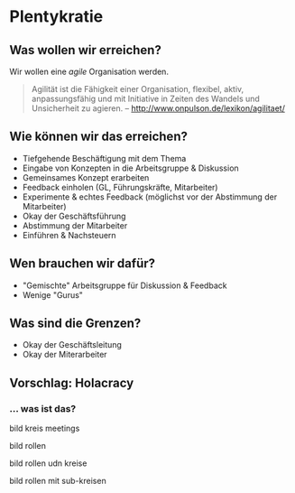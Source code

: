 # Plentykratie

## Was wollen wir erreichen?

Wir wollen eine *agile* Organisation werden.

> Agilität ist die Fähigkeit einer Organisation, flexibel, aktiv, anpassungsfähig und mit Initiative in Zeiten des Wandels und Unsicherheit zu agieren. – http://www.onpulson.de/lexikon/agilitaet/

## Wie können wir das erreichen?

- Tiefgehende Beschäftigung mit dem Thema
- Eingabe von Konzepten in die Arbeitsgruppe & Diskussion
- Gemeinsames Konzept erarbeiten
- Feedback einholen (GL, Führungskräfte, Mitarbeiter)
- Experimente & echtes Feedback (möglichst vor der Abstimmung der Mitarbeiter)
- Okay der Geschäftsführung
- Abstimmung der Mitarbeiter
- Einführen & Nachsteuern

## Wen brauchen wir dafür?

- "Gemischte" Arbeitsgruppe für Diskussion & Feedback
- Wenige "Gurus"

## Was sind die Grenzen?

- Okay der Geschäftsleitung
- Okay der Miterarbeiter

## Vorschlag: Holacracy

### … was ist das?

bild kreis meetings

bild rollen

bild rollen udn kreise

bild rollen mit sub-kreisen

